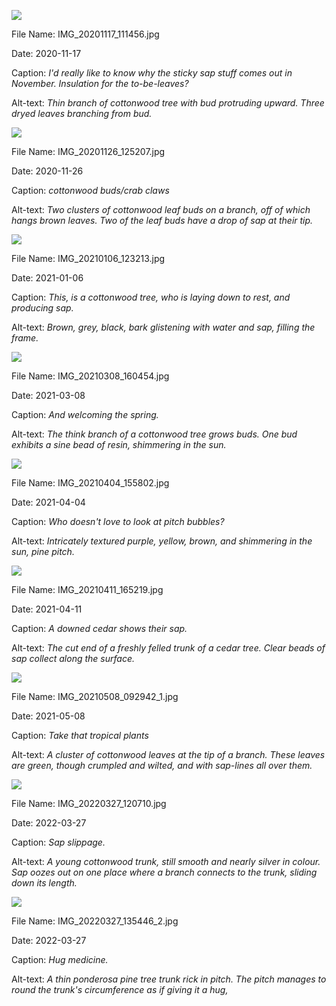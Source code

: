 ![](https://raw.githubusercontent.com/deniledam/thesis-images-2020/main/IMG_20201117_111456.jpg)

File Name: IMG_20201117_111456.jpg

Date: 2020-11-17

Caption: *I'd really like to know why the sticky sap stuff comes out in November. Insulation for the to-be-leaves?*

Alt-text: *Thin branch of cottonwood tree with bud protruding upward. Three dryed leaves branching from bud.*

![](https://raw.githubusercontent.com/deniledam/thesis-images-2020/main/IMG_20201126_125207.jpg)

File Name: IMG_20201126_125207.jpg

Date: 2020-11-26

Caption: *cottonwood buds/crab claws*

Alt-text: *Two clusters of cottonwood leaf buds on a branch, off of which hangs brown leaves. Two of the leaf buds have a drop of sap at their tip.*

![](https://raw.githubusercontent.com/deniledam/thesis-images-2021/main/IMG_20210106_123213.jpg)

File Name: IMG_20210106_123213.jpg

Date: 2021-01-06

Caption: *This, is a cottonwood tree, who is laying down to rest, and producing sap.*

Alt-text: *Brown, grey, black, bark glistening with water and sap, filling the frame.*

![](https://raw.githubusercontent.com/deniledam/thesis-images-2021/main/IMG_20210308_160454.jpg)

File Name: IMG_20210308_160454.jpg

Date: 2021-03-08

Caption: *And welcoming the spring.*

Alt-text: *The think branch of a cottonwood tree grows buds. One bud exhibits a sine bead of resin, shimmering in the sun.*

![](https://raw.githubusercontent.com/deniledam/thesis-images-2021/main/IMG_20210404_155802.jpg)

File Name: IMG_20210404_155802.jpg

Date: 2021-04-04

Caption: *Who doesn't love to look at pitch bubbles?*

Alt-text: *Intricately textured purple, yellow, brown, and shimmering in the sun, pine pitch.*

![](https://raw.githubusercontent.com/deniledam/thesis-images-2021/main/IMG_20210411_165219.jpg)

File Name: IMG_20210411_165219.jpg

Date: 2021-04-11

Caption: *A downed cedar shows their sap.*

Alt-text: *The cut end of a freshly felled trunk of a cedar tree. Clear beads of sap collect along the surface.*

![](https://raw.githubusercontent.com/deniledam/thesis-images-2021/main/IMG_20210508_092942_1.jpg)

File Name: IMG_20210508_092942_1.jpg

Date: 2021-05-08

Caption: *Take that tropical plants*

Alt-text: *A cluster of cottonwood leaves at the tip of a branch. These leaves are green, though crumpled and wilted, and with sap-lines all over them.*

![](https://raw.githubusercontent.com/deniledam/thesis-images-2022/main/IMG_20220327_120710.jpg)

File Name: IMG_20220327_120710.jpg

Date: 2022-03-27

Caption: *Sap slippage.*

Alt-text: *A young cottonwood trunk, still smooth and nearly silver in colour. Sap oozes out on one place where a branch connects to the trunk, sliding down its length.*

![](https://raw.githubusercontent.com/deniledam/thesis-images-2022/main/IMG_20220327_135446_2.jpg)

File Name: IMG_20220327_135446_2.jpg

Date: 2022-03-27

Caption: *Hug medicine.*

Alt-text: *A thin ponderosa pine tree trunk rick in pitch. The pitch manages to round the trunk's circumference as if giving it a hug,*

